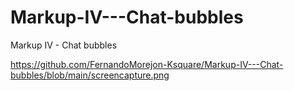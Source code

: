 # Markup-IV---Chat-bubbles
Markup IV - Chat bubbles

https://github.com/FernandoMorejon-Ksquare/Markup-IV---Chat-bubbles/blob/main/screencapture.png
